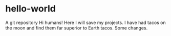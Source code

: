 # hello-world
A git repository
Hi humans!
Here I will save my projects.
I have had tacos on the moon and find them far superior to Earth tacos.
Some changes.
